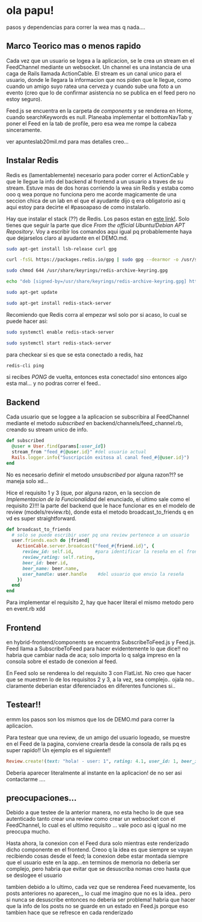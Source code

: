 # ola papu!

pasos y dependencias para correr la wea mas q nada....

## Marco Teorico mas o menos rapido

Cada vez que un usuario se logea a la aplicacion, se le crea un stream en el FeedChannel mediante un websocket. Un channel es una instancia de una caga de Rails llamada ActionCable. El stream es un canal unico para el usuario, donde le llegara la informacion que nos piden que le llegue, como cuando un amigo suyo ratea una cerveza y cuando sube una foto a un evento (creo que lo de confirmar asistencia no se publica en el feed pero no estoy seguro).

Feed.js se encuentra en la carpeta de _components_ y se renderea en Home, cuando searchKeywords es null. Planeaba implementar el bottomNavTab y poner el Feed en la tab de profile, pero esa wea me rompe la cabeza sinceramente. 

ver apunteslab20mil.md para mas detalles creo...

## Instalar Redis

Redis es (lamentablemente) necesario para poder correr el ActionCable y que le llegue la info del backend al frontend a un usuario a traves de su stream. Estuve mas de dos horas corriendo la wea sin Redis y estaba como ooo q wea porque no funciona pero me acorde magicamente de una seccion chica de un lab en el que el ayudante dijo q era obligatorio asi q aqui estoy para decirte el #pasoapaso de como instalarlo.

Hay que instalar el stack (??) de Redis. Los pasos estan en [este link!](https://redis.io/docs/latest/operate/oss_and_stack/install/install-stack/linux/). Solo tienes que seguir la parte que dice _From the official Ubuntu/Debian APT Repository_. Voy a escribir los comandos aqui igual pq probablemente haya que dejarselos claro al ayudante en el DEMO.md.

```sh
sudo apt-get install lsb-release curl gpg

curl -fsSL https://packages.redis.io/gpg | sudo gpg --dearmor -o /usr/share/keyrings/redis-archive-keyring.gpg

sudo chmod 644 /usr/share/keyrings/redis-archive-keyring.gpg

echo "deb [signed-by=/usr/share/keyrings/redis-archive-keyring.gpg] https://packages.redis.io/deb $(lsb_release -cs) main" | sudo tee /etc/apt/sources.list.d/redis.list

sudo apt-get update

sudo apt-get install redis-stack-server
```

Recomiendo que Redis corra al empezar wsl solo por si acaso, lo cual se puede hacer asi:

```sh
sudo systemctl enable redis-stack-server

sudo systemctl start redis-stack-server
```

para checkear si es que se esta conectado a redis, haz

```sh
redis-cli ping
```

si recibes _PONG_ de vuelta, entonces esta conectado! sino entonces algo esta mal... y no podras correr el feed..

## Backend

Cada usuario que se loggee a la aplicacion se subscribira al FeedChannel mediante el metodo _subscribed_ en backend/channels/feed_channel.rb, creando su stream unico de info. 

```rb
def subscribed
  @user = User.find(params[:user_id])
  stream_from "feed_#{@user.id}" #del usuario actual
  Rails.logger.info("Suscripción exitosa al canal feed_#{@user.id}")
end
```

No es necesario definir el metodo _unsubscribed_ por alguna razon?!? se maneja solo xd...

Hice el requisito 1 y 3 (que, por alguna razon, en la seccion de _Implementacion de la Funcionalidad_ del enunciado, el ultimo sale como el requisito 2)!!! la parte del backend que le hace funcionar es en el modelo de review (models/review.rb), donde esta el metodo broadcast_to_friends q en vd es super straightforward.

```rb
def broadcast_to_friends
  # solo se puede escribir user pq una review pertenece a un usuario
  user.friends.each do |friend|
    ActionCable.server.broadcast("feed_#{friend.id}", {
      review_id: self.id,        #para identificar la reseña en el front
      review_rating: self.rating,
      beer_id: beer.id,
      beer_name: beer.name,
      user_handle: user.handle    #del usuario que envio la reseña
    })
  end
end 
```

Para implementar el requisito 2, hay que hacer literal el mismo metodo pero en event.rb xdd

## Frontend

en hybrid-frontend/components se encuentra SubscribeToFeed.js y Feed.js. Feed llama a SubscribeToFeed para hacer evidentemente lo que dice!! no habria que cambiar nada de aca; solo importa lo q salga impreso en la consola sobre el estado de conexion al feed.

En Feed solo se renderea lo del requisito 3 con FlatList. No creo que hacer que se muestren lo de los requisitos 2 y 3, a la vez, sea complejo.. ojala no.. claramente deberian estar diferenciados en diferentes funciones si..

## Testear!!

ermm los pasos son los mismos que los de DEMO.md para correr la aplicacion.

Para testear que una review, de un amigo del usuario logeado, se muestre en el Feed de la pagina, conviene crearla desde la consola de rails pq es super rapido!! Un ejemplo es el siguiente!!

```rb
Review.create!(text: "hola! - user: 1", rating: 4.1, user_id: 1, beer_id: 10)
```

Deberia aparecer literalmente al instante en la aplicacion! de no ser asi contactarme .... 

## preocupaciones...

Debido a que testee de la anterior manera, no esta hecho lo de que sea autenticado tanto crear una review como crear un websocket con el FeedChannel, lo cual es el ultimo requisito ... vale poco asi q igual no me preocupa mucho.

Hasta ahora, la conexion con el Feed dura solo mientras este renderizado dicho componente en el frontend. Creoo q la idea es que siempre se vayan recibiendo cosas desde el feed; la conexion debe estar montada siempre que el usuario este en la app...en terminos de memoria no deberia ser complejo, pero habria que evitar que se desuscriba nomas creo hasta que se deslogee el usuario

tambien debido a lo ultimo, cada vez que se renderea Feed nuevamente, los posts anteriores no aparecen,,, lo cual me imagino que no es la idea.. pero si nunca se desuscribe entonces no deberia ser problema! habria que hacer que la info de los posts no se guarde en un estado en Feed.js porque eso tambien hace que se refresce en cada renderizado